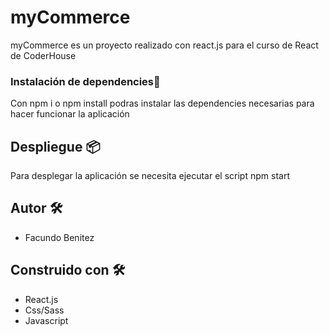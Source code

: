 
# myCommerce

myCommerce es un proyecto realizado con react.js para el curso de React de CoderHouse

### Instalación de dependencies🔧

Con npm i o npm install podras instalar las dependencies necesarias para hacer funcionar la aplicación

## Despliegue 📦

Para desplegar la aplicación se necesita ejecutar el script npm start

## Autor 🛠️

* Facundo Benitez



## Construido con 🛠️

* React.js
* Css/Sass 
* Javascript 


